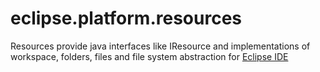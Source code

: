 # eclipse.platform.resources
Resources provide java interfaces like IResource and implementations of workspace, folders, files and file system abstraction for [Eclipse IDE](https://www.eclipse.org/eclipseide/)
